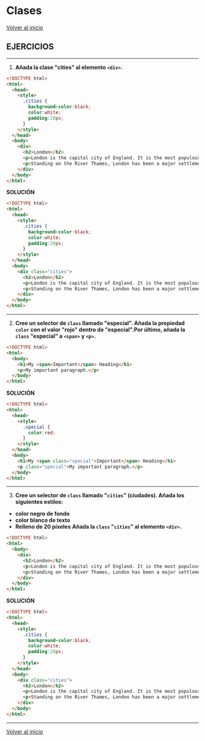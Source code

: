 # Clases

[Volver al inicio](#-Clases)

## EJERCICIOS

---------------------------------------------------------------------------

1. **Añada la clase "cities" al elemento `<div>`.**

```html
<!DOCTYPE html>
<html>
  <head>
    <style>
      .cities {
        background-color:black;
        color:white;
        padding:20px;
      }
    </style>
  </head>
  <body>
    <div>
      <h2>London</h2>
      <p>London is the capital city of England. It is the most populous city in the United Kingdom, with a metropolitan area of over 13 million inhabitants.</p>
      <p>Standing on the River Thames, London has been a major settlement for two millennia, its history going back to its founding by the Romans, who named it Londinium.</p>
    </div> 
  </body>
</html>
```

**SOLUCIÓN**

```html
<!DOCTYPE html>
<html>
  <head>
    <style>
      .cities {
        background-color:black;
        color:white;
        padding:20px;
      }
    </style>
  </head>
  <body>
    <div class="cities">
      <h2>London</h2>
      <p>London is the capital city of England. It is the most populous city in the United Kingdom, with a metropolitan area of over 13 million inhabitants.</p>
      <p>Standing on the River Thames, London has been a major settlement for two millennia, its history going back to its founding by the Romans, who named it Londinium.</p>
    </div> 
  </body>
</html>
```

---------------------------------------------------------------------------

2. **Cree un selector de `class` llamado "especial". Añada la propiedad `color` con el valor "rojo" dentro de "especial".Por último, añada la `class` "especial" a `<span>` y `<p>`.**

```html
<!DOCTYPE html>
<html>
  <body>
    <h1>My <span>Important</span> Heading</h1>
    <p>My important paragraph.</p>
  </body>
</html>
```

**SOLUCIÓN**

```html
<!DOCTYPE html>
<html>
  <head>
    <style>
      .special {
        color:red;
      }
    </style>
  </head>
  <body>
    <h1>My <span class="special">Important</span> Heading</h1>
    <p class="special">My important paragraph.</p>
  </body>
</html>
```

---------------------------------------------------------------------------

3. **Cree un selector de `class` llamado "`cities`" (ciudades). Añada los siguientes estilos:**
* **color negro de fondo**
* **color blanco de texto**
* **Relleno de 20 píxeles**
**Añada la `class` "`cities`" al elemento `<div>`.**

```html
<!DOCTYPE html>
<html>
  <body>
    <div>
      <h2>London</h2>
      <p>London is the capital city of England. It is the most populous city in the United Kingdom, with a metropolitan area of over 13 million inhabitants.</p>
      <p>Standing on the River Thames, London has been a major settlement for two millennia, its history going back to its founding by the Romans, who named it Londinium.</p>
    </div> 
  </body>
</html>
```

**SOLUCIÓN**

```html
<!DOCTYPE html>
<html>
  <head>
    <style>
      .cities {
        background-color:black;
        color:white;
        padding:20px;
      }
    </style>
  </head>
  <body>
    <div class="cities">
      <h2>London</h2>
      <p>London is the capital city of England. It is the most populous city in the United Kingdom, with a metropolitan area of over 13 million inhabitants.</p>
      <p>Standing on the River Thames, London has been a major settlement for two millennia, its history going back to its founding by the Romans, who named it Londinium.</p>
    </div>
  </body>
</html>
```

---------------------------------------------------------------------------

[Volver al inicio](#-Clases)